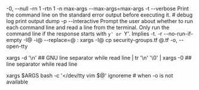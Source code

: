 -0, --null
-rn 1
-rtn 1
-n max-args  --max-args=max-args
-t           --verbose            Print the command line on the standard error output before executing it. # debug log print output dump
-p           --interactive        Prompt  the  user  about whether to run each command line and read a line from the terminal.  Only run the command line if the response starts with `y' or `Y'.  Implies -t.
-r           --no-run-if-empty
-I@ -i@ --replace=@ : xargs -I@ cp security-groups.tf @.tf
-o, --open-tty

xargs -d '\n'             ## GNU line separator while read line
| tr '\n' '\0' | xargs -0 ##     line separator while read line

xargs $ARGS bash -c '</dev/tty vim $@' ignoreme # when -o is not available
